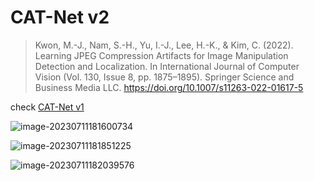 # CAT-Net v2

> Kwon, M.-J., Nam, S.-H., Yu, I.-J., Lee, H.-K., & Kim, C. (2022). Learning JPEG Compression Artifacts for Image Manipulation Detection and Localization. In International Journal of Computer Vision (Vol. 130, Issue 8, pp. 1875–1895). Springer Science and Business Media LLC. https://doi.org/10.1007/s11263-022-01617-5

check [CAT-Net v1](../image-splicing/cat-net.md)

![image-20230711181600734](https://s2.loli.net/2023/07/11/n9PWDzGOvhXrseg.png)

![image-20230711181851225](https://s2.loli.net/2023/07/11/hcfAvkbpEx1jF9m.png)

![image-20230711182039576](https://s2.loli.net/2023/07/11/sBjQxcLbyh9YOpT.png)